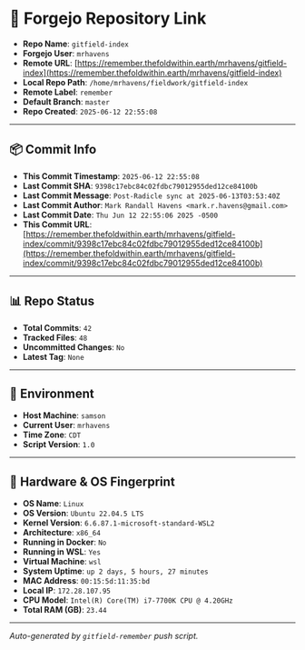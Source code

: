 # 🔗 Forgejo Repository Link

- **Repo Name**: `gitfield-index`
- **Forgejo User**: `mrhavens`
- **Remote URL**: [https://remember.thefoldwithin.earth/mrhavens/gitfield-index](https://remember.thefoldwithin.earth/mrhavens/gitfield-index)
- **Local Repo Path**: `/home/mrhavens/fieldwork/gitfield-index`
- **Remote Label**: `remember`
- **Default Branch**: `master`
- **Repo Created**: `2025-06-12 22:55:08`

---

## 📦 Commit Info

- **This Commit Timestamp**: `2025-06-12 22:55:08`
- **Last Commit SHA**: `9398c17ebc84c02fdbc79012955ded12ce84100b`
- **Last Commit Message**: `Post-Radicle sync at 2025-06-13T03:53:40Z`
- **Last Commit Author**: `Mark Randall Havens <mark.r.havens@gmail.com>`
- **Last Commit Date**: `Thu Jun 12 22:55:06 2025 -0500`
- **This Commit URL**: [https://remember.thefoldwithin.earth/mrhavens/gitfield-index/commit/9398c17ebc84c02fdbc79012955ded12ce84100b](https://remember.thefoldwithin.earth/mrhavens/gitfield-index/commit/9398c17ebc84c02fdbc79012955ded12ce84100b)

---

## 📊 Repo Status

- **Total Commits**: `42`
- **Tracked Files**: `48`
- **Uncommitted Changes**: `No`
- **Latest Tag**: `None`

---

## 🧭 Environment

- **Host Machine**: `samson`
- **Current User**: `mrhavens`
- **Time Zone**: `CDT`
- **Script Version**: `1.0`

---

## 🧬 Hardware & OS Fingerprint

- **OS Name**: `Linux`
- **OS Version**: `Ubuntu 22.04.5 LTS`
- **Kernel Version**: `6.6.87.1-microsoft-standard-WSL2`
- **Architecture**: `x86_64`
- **Running in Docker**: `No`
- **Running in WSL**: `Yes`
- **Virtual Machine**: `wsl`
- **System Uptime**: `up 2 days, 5 hours, 27 minutes`
- **MAC Address**: `00:15:5d:11:35:bd`
- **Local IP**: `172.28.107.95`
- **CPU Model**: `Intel(R) Core(TM) i7-7700K CPU @ 4.20GHz`
- **Total RAM (GB)**: `23.44`

---

_Auto-generated by `gitfield-remember` push script._

